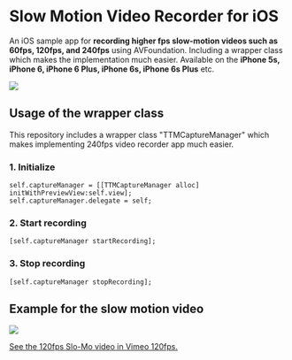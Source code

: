 Slow Motion Video Recorder for iOS
==========================

An iOS sample app for **recording higher fps slow-motion videos such as 60fps, 120fps, and 240fps** using AVFoundation. Including a wrapper class which makes the implementation much easier. Available on the **iPhone 5s, iPhone 6, iPhone 6 Plus, iPhone 6s, iPhone 6s Plus** etc. 

![](http://f.cl.ly/items/360a271y1G3Q2C2a3p2d/IMG_8907_r1_c1.jpg)


## Usage of the wrapper class

This repository includes a wrapper class "TTMCaptureManager" which makes implementing 240fps video recorder app much easier.

### 1. Initialize

````
self.captureManager = [[TTMCaptureManager alloc] initWithPreviewView:self.view];
self.captureManager.delegate = self;
````

### 2. Start recording

````
[self.captureManager startRecording];
````

### 3. Stop recording

````
[self.captureManager stopRecording];
````


## Example for the slow motion video

![](http://f.cl.ly/items/1b3Q0h0k3k2m261s3R3n/samplemovie__.gif)

<p><a href="http://vimeo.com/82064431">See the 120fps Slo-Mo video in Vimeo 120fps.</a></p>

